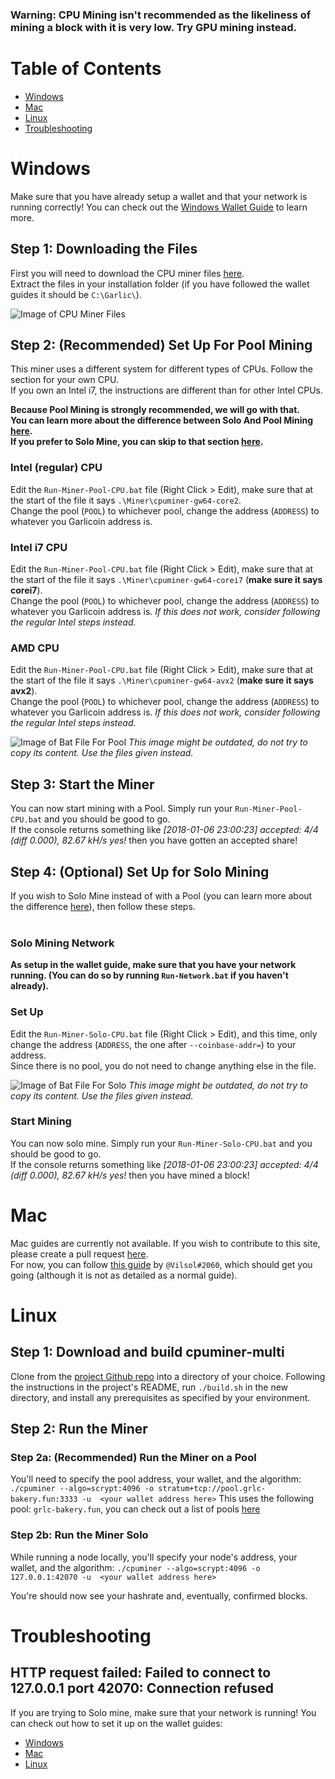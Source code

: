 ### Warning: CPU Mining isn't recommended as the likeliness of mining a block with it is very low. Try GPU mining instead.

# Table of Contents
- [Windows](#windows)
- [Mac](#mac)
- [Linux](#linux)
- [Troubleshooting](#troubleshooting)

# Windows
Make sure that you have already setup a wallet and that your network is running correctly! You can check out the [Windows Wallet Guide](wallet-win.html) to learn more.

## Step 1: Downloading the Files
First you will need to download the CPU miner files [here](ROOT/files/miner-cpu-win.zip).  
Extract the files in your installation folder (if you have followed the wallet guides it should be `C:\Garlic\`).

![Image of CPU Miner Files](https://i.imgur.com/6Nwy2dC.png)

## Step 2: (Recommended) Set Up For Pool Mining
This miner uses a different system for different types of CPUs. Follow the section for your own CPU.  
If you own an Intel i7, the instructions are different than for other Intel CPUs.

**Because Pool Mining is strongly recommended, we will go with that.**  
**You can learn more about the difference between Solo And Pool Mining [here](how-to-mine.html#solo-vs-pool).**  
**If you prefer to Solo Mine, you can skip to that section [here](#step-4-optional-solo-mining).**

### Intel (regular) CPU
Edit the `Run-Miner-Pool-CPU.bat` file (Right Click > Edit), make sure that at the start of the file it says `.\Miner\cpuminer-gw64-core2`.  
Change the pool (`POOL`) to whichever pool, change the address (`ADDRESS`) to whatever you Garlicoin address is.

### Intel i7 CPU
Edit the `Run-Miner-Pool-CPU.bat` file (Right Click > Edit), make sure that at the start of the file it says `.\Miner\cpuminer-gw64-corei7` (**make sure it says corei7**).  
Change the pool (`POOL`) to whichever pool, change the address (`ADDRESS`) to whatever you Garlicoin address is.
*If this does not work, consider following the regular Intel steps instead.*

### AMD CPU
Edit the `Run-Miner-Pool-CPU.bat` file (Right Click > Edit), make sure that at the start of the file it says `.\Miner\cpuminer-gw64-avx2` (**make sure it says avx2**).  
Change the pool (`POOL`) to whichever pool, change the address (`ADDRESS`) to whatever you Garlicoin address is.
*If this does not work, consider following the regular Intel steps instead.*

![Image of Bat File For Pool](https://i.imgur.com/puFRTqU.png)
*This image might be outdated, do not try to copy its content. Use the files given instead.*
<br />

## Step 3: Start the Miner
You can now start mining with a Pool. Simply run your `Run-Miner-Pool-CPU.bat` and you should be good to go.  
If the console returns something like *[2018-01-06 23:00:23] accepted: 4/4 (diff 0.000), 82.67 kH/s yes!* then you have gotten an accepted share!

## Step 4: (Optional) Set Up for Solo Mining
If you wish to Solo Mine instead of with a Pool (you can learn more about the difference [here](how-to-mine.html#solo-vs-pool)), then follow these steps.  
<br>

### Solo Mining Network
**As setup in the wallet guide, make sure that you have your network running. (You can do so by running `Run-Network.bat` if you haven't already).**

### Set Up
Edit the `Run-Miner-Solo-CPU.bat` file (Right Click > Edit), and this time, only change the address (`ADDRESS`, the one after `--coinbase-addr=`) to your address.  
Since there is no pool, you do not need to change anything else in the file.

![Image of Bat File For Solo](https://i.imgur.com/n6CyWMp.png)
*This image might be outdated, do not try to copy its content. Use the files given instead.*
<br>

### Start Mining
You can now solo mine. Simply run your `Run-Miner-Solo-CPU.bat` and you should be good to go.  
If the console returns something like *[2018-01-06 23:00:23] accepted: 4/4 (diff 0.000), 82.67 kH/s yes!* then you have mined a block! 

# Mac
Mac guides are currently not available. If you wish to contribute to this site, please create a pull request [here](https://github.com/PandawanFr/GarlicoinHelp/pulls).  
For now, you can follow [this guide](https://pastebin.com/p1RksRwb) by `@Vilsol#2060`, which should get you going (although it is not as detailed as a normal guide). 

# Linux

## Step 1: Download and build cpuminer-multi
Clone from the [project Github repo](https://github.com/tpruvot/cpuminer-multi) into a directory of your choice. Following the instructions in the project's README, run `./build.sh` in the new directory, and install any prerequisites as specified by your environment. 

## Step 2: Run the Miner

### Step 2a: (Recommended) Run the Miner on a Pool
You'll need to specify the pool address, your wallet, and the algorithm:
`./cpuminer --algo=scrypt:4096 -o stratum+tcp://pool.grlc-bakery.fun:3333 -u  <your wallet address here>`
This uses the following pool: `grlc-bakery.fun`, you can check out a list of pools [here](pool-mining.html#main-net)

### Step 2b: Run the Miner Solo
While running a node locally, you'll specify your node's address, your wallet, and the algorithm:
`./cpuminer --algo=scrypt:4096 -o 127.0.0.1:42070 -u  <your wallet address here>`

You're should now see your hashrate and, eventually, confirmed blocks. 

# Troubleshooting

## HTTP request failed: Failed to connect to 127.0.0.1 port 42070: Connection refused
If you are trying to Solo mine, make sure that your network is running! You can check out how to set it up on the wallet guides:
- [Windows](./wallet-win.html)
- [Mac](./wallet-mac.html)
- [Linux](./wallet-nix.html)
